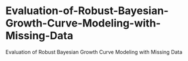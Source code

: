 # Evaluation-of-Robust-Bayesian-Growth-Curve-Modeling-with-Missing-Data
Evaluation of Robust Bayesian Growth Curve Modeling with Missing Data
